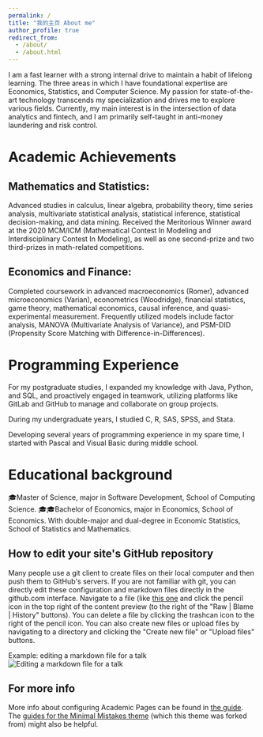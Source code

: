 ```yaml
---
permalink: /
title: "我的主页 About me"
author_profile: true
redirect_from: 
  - /about/
  - /about.html
---
```


I am a fast learner with a strong internal drive to maintain a habit of lifelong learning. The three areas in which I have foundational expertise are Economics, Statistics, and Computer Science. My passion for state-of-the-art technology transcends my specialization and drives me to explore various fields. Currently, my main interest is in the intersection of data analytics and fintech, and I am primarily self-taught in anti-money laundering and risk control.

Academic Achievements
======
Mathematics and Statistics:
------
Advanced studies in calculus, linear algebra, probability theory, time series analysis, multivariate statistical analysis, statistical inference, statistical decision-making, and data mining. Received the Meritorious Winner award at the 2020 MCM/ICM (Mathematical Contest In Modeling and Interdisciplinary Contest In Modeling), as well as one second-prize and two third-prizes in math-related competitions.  

Economics and Finance: 
------
Completed coursework in advanced macroeconomics (Romer), advanced microeconomics (Varian), econometrics (Woodridge), financial statistics, game theory, mathematical economics, causal inference, and quasi-experimental measurement. Frequently utilized models include factor analysis, MANOVA (Multivariate Analysis of Variance), and PSM-DID (Propensity Score Matching with Difference-in-Differences).

Programming Experience
======
For my postgraduate studies, I expanded my knowledge with Java, Python, and SQL, and proactively engaged in teamwork, utilizing platforms like GitLab and GitHub to manage and collaborate on group projects.  
  
During my undergraduate years, I studied C, R, SAS, SPSS, and Stata.
  
Developing several years of programming experience in my spare time, I started with Pascal and Visual Basic during middle school.

Educational background
======
🎓Master of Science, major in Software Development, School of Computing Science.
🎓🎓Bachelor of Economics, major in Economics, School of Economics. With double-major and dual-degree in Economic Statistics, School of Statistics and Mathematics.

How to edit your site's GitHub repository
------
Many people use a git client to create files on their local computer and then push them to GitHub's servers. If you are not familiar with git, you can directly edit these configuration and markdown files directly in the github.com interface. Navigate to a file (like [this one](https://github.com/academicpages/academicpages.github.io/blob/master/_talks/2012-03-01-talk-1.md) and click the pencil icon in the top right of the content preview (to the right of the "Raw | Blame | History" buttons). You can delete a file by clicking the trashcan icon to the right of the pencil icon. You can also create new files or upload files by navigating to a directory and clicking the "Create new file" or "Upload files" buttons. 

Example: editing a markdown file for a talk
![Editing a markdown file for a talk](/images/editing-talk.png)

For more info
------
More info about configuring Academic Pages can be found in [the guide](https://academicpages.github.io/markdown/). The [guides for the Minimal Mistakes theme](https://mmistakes.github.io/minimal-mistakes/docs/configuration/) (which this theme was forked from) might also be helpful.
